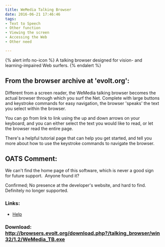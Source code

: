 ```yaml
---
title: WeMedia Talking Browser
date: 2016-06-21 17:46:46
tags: 
- Text to Speech
- Other function
- Viewing the screen
- Accessing the Web
- Other need

---
```


{% alert info no-icon %}
A talking browser designed for vision- and learning-impaired Web surfers.
{% endalert %}

<!-- more -->

From the browser archive at 'evolt.org':
----------------------------------------

Different from a screen reader, the WeMedia talking browser becomes the actual browser through which you surf the Net. Complete with large buttons and keystroke commands for easy navigation, the browser 'speaks' the text you select within the browser.   
  
You can go from link to link using the up and down arrows on your keyboard, and you can either select the text you would like to read, or let the browser read the entire page.  
  
There's a helpful tutorial page that can help you get started, and tell you more about how to use the keystroke commands to navigate the browser.

OATS Comment:
-------------

We can't find the home page of this software, which is never a good sign for future support.  Anyone found it?

Confirmed; No presence at the developer's website, and hard to find. Definitely no longer supported.

### Links:
- <a href="http://www.oatsoft.org/Software/wemedia-talking-browser/help">Help</a>

### Download: http://browsers.evolt.org/download.php?/talking_browser/win32/1.2/WeMedia_TB.exe 